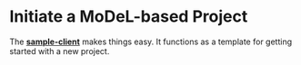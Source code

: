 # Initiate a MoDeL-based Project

The [**sample-client**](https://github.com/3mo-esolutions/model/tree/main/samples/sample-client/) makes things easy. It functions as a template for getting started with a new project.
